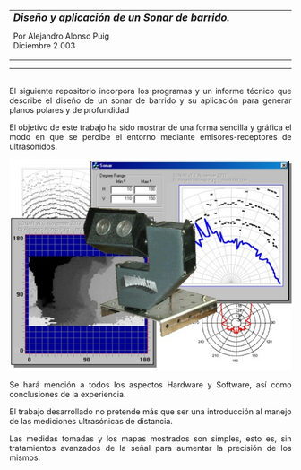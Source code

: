 <html>

<head>
<meta http-equiv="Content-Language" content="es">
<meta name="GENERATOR" content="Microsoft FrontPage 4.0">
<meta name="ProgId" content="FrontPage.Editor.Document">
</head>



<table border="0" width="73%">
  <tr>
    <td width="109%"><font size="4"><b><i>Diseño y aplicación de un Sonar de
      barrido.&nbsp;</i></b></font>
      <p>Por Alejandro Alonso Puig<br>
      Diciembre 2.003<br>
      </p>
    </td>
    <td width="1%">
      <p align="right">&nbsp;
      <p align="right">&nbsp;</td>
  </tr>
</table>
<hr>
<p align="justify"><br>
El siguiente repositorio incorpora los programas y un informe técnico que describe el diseño de un sonar de barrido y su
aplicación para generar planos polares y de profundidad</p>
<p align="justify">El objetivo de este trabajo ha sido mostrar de una forma
sencilla y gráfica el modo en que se percibe el entorno mediante
emisores-receptores de ultrasonidos.</p>
<p align="center"><img border="0" src="Compose2.jpg" width="508" height="377"></p>
<p align="justify">Se hará mención a todos los aspectos
Hardware y Software, así como conclusiones de la experiencia.</p>
<p align="justify">El trabajo desarrollado no pretende más que ser una
introducción al manejo de las mediciones ultrasónicas de distancia.</p>
<p align="justify">Las medidas tomadas y los mapas mostrados son simples, esto
es, sin tratamientos avanzados de la señal para aumentar la precisión de los
mismos.</p>
